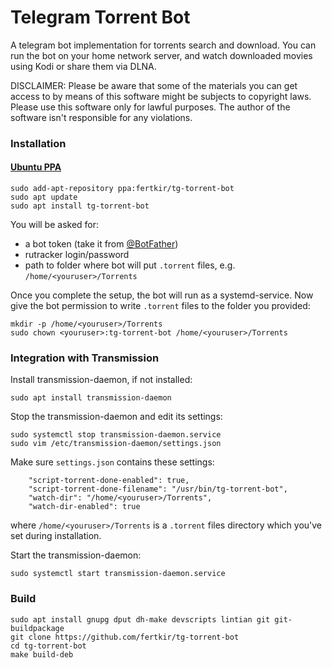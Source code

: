 # Telegram Torrent Bot

A telegram bot implementation for torrents search and download.
You can run the bot on your home network server, and watch downloaded movies using Kodi or share them via DLNA.

DISCLAIMER: Please be aware that some of the materials you can get access to by means of this software might be subjects to copyright laws. Please use this software only for lawful purposes. The author of the software isn't responsible for any violations.

### Installation

#### [Ubuntu PPA](https://launchpad.net/~fertkir/+archive/ubuntu/tg-torrent-bot)
```
sudo add-apt-repository ppa:fertkir/tg-torrent-bot
sudo apt update
sudo apt install tg-torrent-bot
```
You will be asked for:
* a bot token (take it from [@BotFather](https://t.me/BotFather)) 
* rutracker login/password
* path to folder where bot will put `.torrent` files, e.g. `/home/<youruser>/Torrents`

Once you complete the setup, the bot will run as a systemd-service.
Now give the bot permission to write `.torrent` files to the folder you provided:
```
mkdir -p /home/<youruser>/Torrents
sudo chown <youruser>:tg-torrent-bot /home/<youruser>/Torrents
```

### Integration with Transmission
Install transmission-daemon, if not installed:
```
sudo apt install transmission-daemon
```
Stop the transmission-daemon and edit its settings:
```
sudo systemctl stop transmission-daemon.service
sudo vim /etc/transmission-daemon/settings.json
```
Make sure `settings.json` contains these settings:
```
    "script-torrent-done-enabled": true,
    "script-torrent-done-filename": "/usr/bin/tg-torrent-bot",
    "watch-dir": "/home/<youruser>/Torrents",
    "watch-dir-enabled": true

```
where `/home/<youruser>/Torrents` is a `.torrent` files directory which you've set during installation.

Start the transmission-daemon:
```
sudo systemctl start transmission-daemon.service
```

### Build
```
sudo apt install gnupg dput dh-make devscripts lintian git git-buildpackage
git clone https://github.com/fertkir/tg-torrent-bot
cd tg-torrent-bot
make build-deb
```
